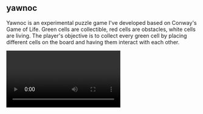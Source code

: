 
## yawnoc

Yawnoc is an experimental puzzle game I've developed based
on Conway's Game of Life. Green cells are collectible,
red cells are obstacles, white cells are living. The player's
objective is to collect every green cell by placing different
cells on the board and having them interact with each other.

<video controls>
<source src="./assets/yawnoc_gameplay.webm" type="video/mp4">
</video>
